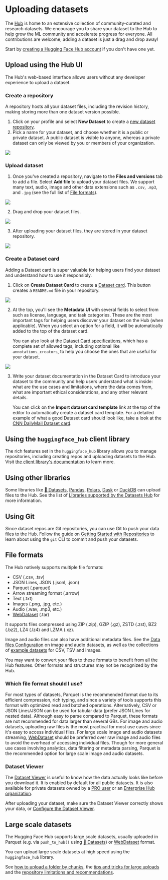 # Uploading datasets

The [Hub](https://huggingface.co/datasets) is home to an extensive collection of community-curated and research datasets. We encourage you to share your dataset to the Hub to help grow the ML community and accelerate progress for everyone. All contributions are welcome; adding a dataset is just a drag and drop away!

Start by [creating a Hugging Face Hub account](https://huggingface.co/join) if you don't have one yet.

## Upload using the Hub UI

The Hub's web-based interface allows users without any developer experience to upload a dataset.

### Create a repository

A repository hosts all your dataset files, including the revision history, making storing more than one dataset version possible.

1. Click on your profile and select **New Dataset** to create a [new dataset repository](https://huggingface.co/new-dataset).
2. Pick a name for your dataset, and choose whether it is a public or private dataset. A public dataset is visible to anyone, whereas a private dataset can only be viewed by you or members of your organization.

<div class="flex justify-center">
    <img src="https://huggingface.co/datasets/huggingface/documentation-images/resolve/main/datasets/create_repo.png"/>
</div>

### Upload dataset

1. Once you've created a repository, navigate to the **Files and versions** tab to add a file. Select **Add file** to upload your dataset files. We support many text, audio, image and other data extensions such as `.csv`, `.mp3`, and `.jpg` (see the full list of [File formats](#file-formats)).

<div class="flex justify-center">
    <img src="https://huggingface.co/datasets/huggingface/documentation-images/resolve/main/datasets/upload_files.png"/>
</div>

2. Drag and drop your dataset files.

<div class="flex justify-center">
    <img src="https://huggingface.co/datasets/huggingface/documentation-images/resolve/main/datasets/commit_files.png"/>
</div>

3. After uploading your dataset files, they are stored in your dataset repository.

<div class="flex justify-center">
    <img src="https://huggingface.co/datasets/huggingface/documentation-images/resolve/main/datasets/files_stored.png"/>
</div>

### Create a Dataset card

Adding a Dataset card is super valuable for helping users find your dataset and understand how to use it responsibly.

1. Click on **Create Dataset Card** to create a [Dataset card](./datasets-cards). This button creates a `README.md` file in your repository.

<div class="flex justify-center">
    <img src="https://huggingface.co/datasets/huggingface/documentation-images/resolve/main/datasets/dataset_card.png"/>
</div>

2. At the top, you'll see the **Metadata UI** with several fields to select from such as license, language, and task categories. These are the most important tags for helping users discover your dataset on the Hub (when applicable). When you select an option for a field, it will be automatically added to the top of the dataset card.

    You can also look at the [Dataset Card specifications](https://github.com/huggingface/hub-docs/blob/main/datasetcard.md?plain=1), which has a complete set of allowed tags, including optional like `annotations_creators`, to help you choose the ones that are useful for your dataset.

<div class="flex justify-center">
    <img src="https://huggingface.co/datasets/huggingface/documentation-images/resolve/main/datasets/metadata_ui.png"/>
</div>

3. Write your dataset documentation in the Dataset Card to introduce your dataset to the community and help users understand what is inside: what are the use cases and limitations, where the data comes from, what are important ethical considerations, and any other relevant details.

    You can click on the **Import dataset card template** link at the top of the editor to automatically create a dataset card template. For a detailed example of what a good Dataset card should look like, take a look at the [CNN DailyMail Dataset card](https://huggingface.co/datasets/cnn_dailymail).

## Using the `huggingface_hub` client library

The rich features set in the `huggingface_hub` library allows you to manage repositories, including creating repos and uploading datasets to the Hub. Visit [the client library's documentation](/docs/huggingface_hub/index) to learn more.

## Using other libraries

Some libraries like [🤗 Datasets](/docs/datasets/index), [Pandas](https://pandas.pydata.org/), [Polars](https://pola.rs), [Dask](https://www.dask.org/) or [DuckDB](https://duckdb.org/) can upload files to the Hub.
See the list of [Libraries supported by the Datasets Hub](./datasets-libraries) for more information.

## Using Git

Since dataset repos are Git repositories, you can use Git to push your data files to the Hub. Follow the guide on [Getting Started with Repositories](repositories-getting-started) to learn about using the `git` CLI to commit and push your datasets.

## File formats

The Hub natively supports multiple file formats:

- CSV (.csv, .tsv)
- JSON Lines, JSON (.jsonl, .json)
- Parquet (.parquet)
- Arrow streaming format (.arrow)
- Text (.txt)
- Images (.png, .jpg, etc.)
- Audio (.wav, .mp3, etc.)
- [WebDataset](https://github.com/webdataset/webdataset) (.tar)

It supports files compressed using ZIP (.zip), GZIP (.gz), ZSTD (.zst), BZ2 (.bz2), LZ4 (.lz4) and LZMA (.xz).

Image and audio files can also have additional metadata files. See the [Data files Configuration](./datasets-data-files-configuration#image-and-audio-datasets) on image and audio datasets, as well as the collections of [example datasets](https://huggingface.co/datasets-examples) for CSV, TSV and images.

You may want to convert your files to these formats to benefit from all the Hub features.
Other formats and structures may not be recognized by the Hub.

### Which file format should I use?

For most types of datasets, Parquet is the recommended format due to its efficient compression, rich typing, and since a variety of tools supports this format with optimized read and batched operations. Alternatively, CSV or JSON Lines/JSON can be used for tabular data (prefer JSON Lines for nested data). Although easy to parse compared to Parquet, these formats are not recommended for data larger than several GBs. For image and audio datasets, uploading raw files is the most practical for most use cases since it's easy to access individual files. For large scale image and audio datasets streaming, [WebDataset](https://github.com/webdataset/webdataset) should be preferred over raw image and audio files to avoid the overhead of accessing individual files. Though for more general use cases involving analytics, data filtering or metadata parsing, Parquet is the recommended option for large scale image and audio datasets.

### Dataset Viewer

The [Dataset Viewer](./datasets-viewer) is useful to know how the data actually looks like before you download it.
It is enabled by default for all public datasets. It is also available for private datasets owned by a [PRO user](https://huggingface.co/pricing) or an [Enterprise Hub organization](https://huggingface.co/enterprise).

After uploading your dataset, make sure the Dataset Viewer correctly shows your data, or [Configure the Dataset Viewer](./datasets-viewer-configure).

## Large scale datasets

The Hugging Face Hub supports large scale datasets, usually uploaded in Parquet (e.g. via `push_to_hub()` using [🤗 Datasets](/docs/datasets/main/en/package_reference/main_classes#datasets.Dataset.push_to_hub)) or [WebDataset](https://github.com/webdataset/webdataset) format.

You can upload large scale datasets at high speed using the `huggingface_hub` library.

See [how to upload a folder by chunks](/docs/huggingface_hub/guides/upload#upload-a-folder-by-chunks), the [tips and tricks for large uploads](/docs/huggingface_hub/guides/upload#tips-and-tricks-for-large-uploads) and the [repository limitations and recommendations](./repositories-recommendations).
